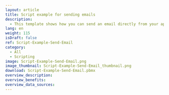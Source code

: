 ```yaml
---
layout: article
title: Script example for sending emails
description: 
  - This template shows how you can send an email directly from your application. You can either use your own mail server or a standard Peakboard server. You can also send a screenshot of your application.
lang: en
weight: 115
isDraft: false
ref: Script-Example-Send-Email
category:
  - All
  - Scripting
image: Script-Example-Send-Email.png
image_thumbnail: Script-Example-Send-Email_thumbnail.png
download: Script-Example-Send-Email.pbmx
overview_description:
overview_benefits:
overview_data_sources:
---
```

